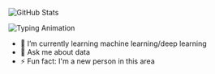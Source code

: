 ![GitHub Stats](https://github-readme-stats.vercel.app/api?username=ZeynepKlc&show_icons=true&theme=radical)


![Typing Animation](https://readme-typing-svg.herokuapp.com?font=Fira+Code&size=22&color=FF5733&center=true&vCenter=true&width=500&lines=Merhaba!+Ben+Zeynep.;Yapay+Zeka+alanında+kendimi+geliştiriyorum.)




- 🌱 I’m currently learning machine learning/deep learning
- 💬 Ask me about data
- ⚡ Fun fact: I'm a new person in this area
